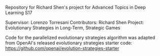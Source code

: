 Repository for Richard Shen's project for Advanced Topics in Deep Learning S17

Supervisor: Lorenzo Torresani 
Contributors: Richard Shen 
Project: Evolutionary Strategies in Long-Term, Strategic Games 

Code for the parallelized evolutionary strategies algorithm was adapted from OpenAI's released evolutionary strategies starter code: https://github.com/openai/evolution-strategies-starter

